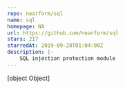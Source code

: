 ```yaml
---
repo: nearform/sql
name: sql
homepage: NA
url: https://github.com/nearform/sql
stars: 217
starredAt: 2019-09-28T01:04:00Z
description: |-
    SQL injection protection module
---
```


[object Object]
